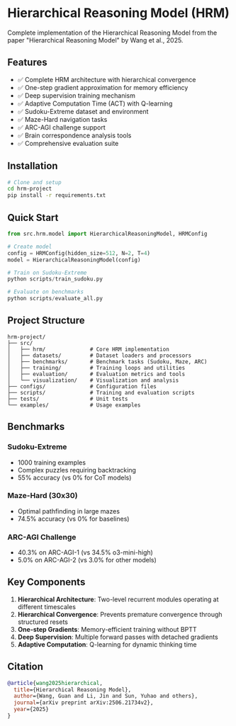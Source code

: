 # Hierarchical Reasoning Model (HRM)

Complete implementation of the Hierarchical Reasoning Model from the paper "Hierarchical Reasoning Model" by Wang et al., 2025.

## Features

- ✅ Complete HRM architecture with hierarchical convergence
- ✅ One-step gradient approximation for memory efficiency
- ✅ Deep supervision training mechanism
- ✅ Adaptive Computation Time (ACT) with Q-learning
- ✅ Sudoku-Extreme dataset and environment
- ✅ Maze-Hard navigation tasks
- ✅ ARC-AGI challenge support
- ✅ Brain correspondence analysis tools
- ✅ Comprehensive evaluation suite

## Installation

```bash
# Clone and setup
cd hrm-project
pip install -r requirements.txt
```

## Quick Start

```python
from src.hrm.model import HierarchicalReasoningModel, HRMConfig

# Create model
config = HRMConfig(hidden_size=512, N=2, T=4)
model = HierarchicalReasoningModel(config)

# Train on Sudoku-Extreme
python scripts/train_sudoku.py

# Evaluate on benchmarks
python scripts/evaluate_all.py
```

## Project Structure

```
hrm-project/
├── src/
│   ├── hrm/              # Core HRM implementation
│   ├── datasets/         # Dataset loaders and processors
│   ├── benchmarks/       # Benchmark tasks (Sudoku, Maze, ARC)
│   ├── training/         # Training loops and utilities
│   ├── evaluation/       # Evaluation metrics and tools
│   └── visualization/    # Visualization and analysis
├── configs/              # Configuration files
├── scripts/              # Training and evaluation scripts
├── tests/                # Unit tests
└── examples/             # Usage examples
```

## Benchmarks

### Sudoku-Extreme
- 1000 training examples
- Complex puzzles requiring backtracking
- 55% accuracy (vs 0% for CoT models)

### Maze-Hard (30x30)
- Optimal pathfinding in large mazes
- 74.5% accuracy (vs 0% for baselines)

### ARC-AGI Challenge
- 40.3% on ARC-AGI-1 (vs 34.5% o3-mini-high)
- 5.0% on ARC-AGI-2 (vs 3.0% for other models)

## Key Components

1. **Hierarchical Architecture**: Two-level recurrent modules operating at different timescales
2. **Hierarchical Convergence**: Prevents premature convergence through structured resets
3. **One-step Gradients**: Memory-efficient training without BPTT
4. **Deep Supervision**: Multiple forward passes with detached gradients
5. **Adaptive Computation**: Q-learning for dynamic thinking time

## Citation

```bibtex
@article{wang2025hierarchical,
  title={Hierarchical Reasoning Model},
  author={Wang, Guan and Li, Jin and Sun, Yuhao and others},
  journal={arXiv preprint arXiv:2506.21734v2},
  year={2025}
}
```
